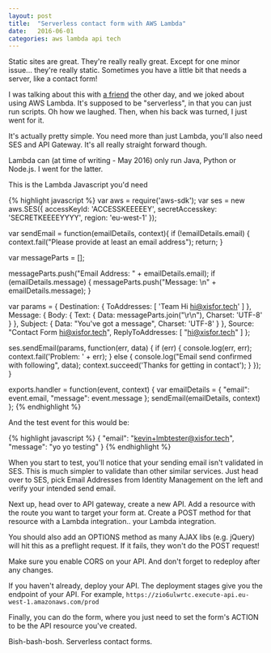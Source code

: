 ```yaml
---
layout: post
title:  "Serverless contact form with AWS Lambda"
date:   2016-06-01
categories: aws lambda api tech
---
```

Static sites are great. They're really really great. Except for one minor issue... they're really static. Sometimes you have a little bit that needs a server, like a contact form!

I was talking about this with [a friend](http://www.alexdunne.net/) the other day, and we joked about using AWS Lambda. It's supposed to be "serverless", in that you can just run scripts. Oh how we laughed. Then, when his back was turned, I just went for it.

It's actually pretty simple. You need more than just Lambda, you'll also need SES and API Gateway. It's all really straight forward though.

Lambda can (at time of writing - May 2016) only run Java, Python or Node.js. I went for the latter.

This is the Lambda Javascript you'd need

{% highlight javascript %}
var aws = require('aws-sdk');
var ses = new aws.SES({
  accessKeyId: 'ACCESSKEEEEEY',
  secretAccesskey: 'SECRETKEEEEYYYY',
  region: 'eu-west-1'
});

var sendEmail = function(emailDetails, context){
  if (!emailDetails.email) {
    context.fail("Please provide at least an email address");
    return;
  }

  var messageParts = [];

  messageParts.push("Email Address: " + emailDetails.email);
  if (emailDetails.message) {
    messageParts.push("Message: \n" + emailDetails.message);
  }

  var params = {
    Destination: {
      ToAddresses: [ 'Team Hi <hi@xisfor.tech>' ]
    },
    Message: {
      Body: { Text: { Data: messageParts.join("\r\n"), Charset: 'UTF-8' } },
      Subject: { Data: "You've got a message", Charset: 'UTF-8' }
    },
    Source: "Contact Form <hi@xisfor.tech>",
    ReplyToAddresses: [ "hi@xisfor.tech" ]
  };

  ses.sendEmail(params, function(err, data) {
    if (err) {
      console.log(err, err);
      context.fail('Problem: ' + err);
    } else {
      console.log("Email send confirmed with following", data);
      context.succeed('Thanks for getting in contact');
    }
  });
}

exports.handler = function(event, context) {
  var emailDetails = {
    "email": event.email,
    "message": event.message
  };
  sendEmail(emailDetails, context)
};
{% endhighlight %}

And the test event for this would be:

{% highlight javascript %}
{
  "email": "kevin+lmbtester@xisfor.tech",
  "message": "yo yo testing"
}
{% endhighlight %}

When you start to test, you'll notice that your sending email isn't validated in SES. This is much simpler to validate than other similar services. Just head over to SES, pick Email Addresses from Identity Management on the left and verify your intended send email.

Next up, head over to API gateway, create a new API. Add a resource with the route you want to target your form at. Create a POST method for that resource with a Lambda integration.. your Lambda integration.

You should also add an OPTIONS method as many AJAX libs (e.g. jQuery) will hit this as a preflight request. If it fails, they won't do the POST request!

Make sure you enable CORS on your API. And don't forget to redeploy after any changes.

If you haven't already, deploy your API. The deployment stages give you the endpoint of your API. For example, `https://zio6ulwrtc.execute-api.eu-west-1.amazonaws.com/prod`

Finally, you can do the form, where you just need to set the form's ACTION to be the API resource you've created.

Bish-bash-bosh. Serverless contact forms.
